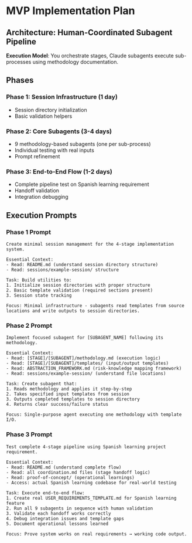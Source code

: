 # MVP Implementation Plan

## Architecture: Human-Coordinated Subagent Pipeline

**Execution Model**: You orchestrate stages, Claude subagents execute sub-processes using methodology documentation.

## Phases

### Phase 1: Session Infrastructure (1 day)
- Session directory initialization 
- Basic validation helpers

### Phase 2: Core Subagents (3-4 days)
- 9 methodology-based subagents (one per sub-process)
- Individual testing with real inputs
- Prompt refinement

### Phase 3: End-to-End Flow (1-2 days)
- Complete pipeline test on Spanish learning requirement
- Handoff validation
- Integration debugging

## Execution Prompts

### Phase 1 Prompt
```
Create minimal session management for the 4-stage implementation system.

Essential Context:
- Read: README.md (understand session directory structure)
- Read: sessions/example-session/ structure 

Task: Build utilities to:
1. Initialize session directories with proper structure
2. Basic template validation (required sections present)
3. Session state tracking

Focus: Minimal infrastructure - subagents read templates from source locations and write outputs to session directories.
```

### Phase 2 Prompt
```
Implement focused subagent for [SUBAGENT_NAME] following its methodology.

Essential Context:
- Read: [STAGE]/[SUBAGENT]/methodology.md (execution logic)
- Read: [STAGE]/[SUBAGENT]/templates/ (input/output templates)
- Read: ABSTRACTION_FRAMEWORK.md (risk-knowledge mapping framework)
- Read: sessions/example-session/ (understand file locations)

Task: Create subagent that:
1. Reads methodology and applies it step-by-step
2. Takes specified input templates from session
3. Outputs completed templates to session directory
4. Returns clear success/failure status

Focus: Single-purpose agent executing one methodology with template I/O.
```

### Phase 3 Prompt
```
Test complete 4-stage pipeline using Spanish learning project requirement.

Essential Context:
- Read: README.md (understand complete flow)
- Read: all coordination.md files (stage handoff logic)
- Read: proof-of-concept/ (operational learnings)
- Access: actual Spanish learning codebase for real-world testing

Task: Execute end-to-end flow:
1. Create real USER_REQUIREMENTS_TEMPLATE.md for Spanish learning feature
2. Run all 9 subagents in sequence with human validation
3. Validate each handoff works correctly
4. Debug integration issues and template gaps
5. Document operational lessons learned

Focus: Prove system works on real requirements → working code output.
```
